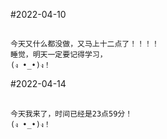 #2022-04-10
##
    今天又什么都没做，又马上十二点了！！！！
    睡觉，明天一定要记得学习，
    (ง •_•)ง！

#2022-04-14
##
    今天我来了，时间已经是23点59分！
    (ง •_•)ง！